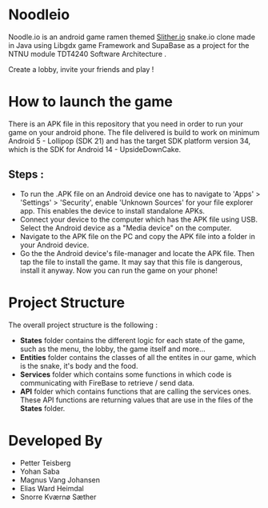# Noodleio

Noodle.io is an android game ramen themed [Slither.io](https://en.wikipedia.org/wiki/Slither.io) snake.io clone made in Java using Libgdx game Framework and SupaBase as a project for the NTNU module TDT4240 Software Architecture .

Create a lobby, invite your friends and play !

# How to launch the game
There is an APK file in this repository that you need in order to run your game on your android phone.
The file delivered is build to work on minimum Android 5 - Lollipop (SDK 21) and has the target SDK platform version 34, which is the SDK for Android 14 - UpsideDownCake.

## Steps :
- To run the .APK file on an Android device one has to navigate to 'Apps' \> 'Settings' \> 'Security', enable 'Unknown Sources' for your file explorer app. This enables the device to install standalone APKs.
- Connect your device to the computer which has the APK file using USB. Select the Android device as a "Media device" on the computer.
- Navigate to the APK file on the PC and copy the APK file into a folder in your Android device.
- Go the the Android device's file-manager and locate the APK file. Then tap the file to install the game. It may say that this file is dangerous, install it anyway. Now you can run the game on your phone!

# Project Structure

The overall project structure is the following : 
- **States** folder contains the different logic for each state of the game, such as the menu, the lobby, the game itself and more…
- **Entities** folder contains the classes of all the entites in our game, which is the snake, it's body and the food.
- **Services** folder which contains some functions in which code is communicating with FireBase to retrieve / send data.
- **API** folder which contains functions that are calling the services ones. These API functions are returning values that are use in the files of the **States** folder.

# Developed By
- Petter Teisberg
- Yohan Saba
- Magnus Vang Johansen
- Elias Ward Heimdal
- Snorre Kværnø Sæther
